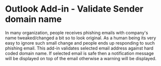 # Outlook Add-in - Validate Sender domain name

In many organization, people receives phishing emails with company's name tweaked/changed a bit so to look original. As a human being its very easy to ignore such small change and people ends up responding to such phishing email. This add-in validates selected email address against hard coded domain name. If selected email is safe then a notification message will be displayed on top of the email otherwise a warning will be displayed.